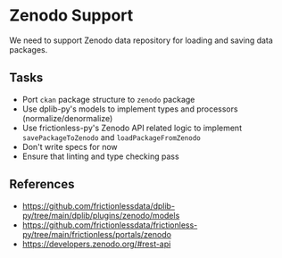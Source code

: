# Zenodo Support

We need to support Zenodo data repository for loading and saving data packages.

## Tasks

- Port `ckan` package structure to `zenodo` package
- Use dplib-py's models  to implement types and processors (normalize/denormalize)
-  Use frictionless-py's Zenodo API related logic to implement `savePackageToZenodo` and `loadPackageFromZenodo`
- Don't write specs for now
- Ensure that linting and type checking pass

## References

- https://github.com/frictionlessdata/dplib-py/tree/main/dplib/plugins/zenodo/models
- https://github.com/frictionlessdata/frictionless-py/tree/main/frictionless/portals/zenodo
- https://developers.zenodo.org/#rest-api
